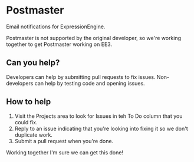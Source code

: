 # Postmaster
Email notifications for ExpressionEngine.

Postmaster is not supported by the original developer, so we're working together to get Postmaster working on EE3.

## Can you help?

Developers can help by submitting pull requests to fix issues.
Non-developers can help by testing code and opening issues.

## How to help

1. Visit the Projects area to look for Issues in teh To Do column that you could fix.
2. Reply to an issue indicating that you're looking into fixing it so we don't duplicate work.
3. Submit a pull request when you're done.

Working together I'm sure we can get this done!
